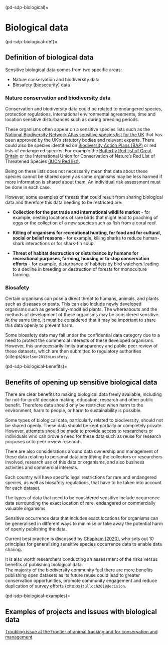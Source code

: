 (pd-sdp-biological)=
# Biological data

(pd-sdp-biological-def)=
## Definition of biological data

Sensitive biological data comes from two specific areas:
* Nature conservation and biodiversity data
* Biosafety (biosecurity) data

### Nature conservation and biodiversity data

Conservation and biodiversity data could be related to endangered species, protection regulations, international environmental agreements, time and location sensitive disturbances such as during breeding periods.

These organisms often appear on a sensitive species lists such as the [National Biodiversity Network Atlas sensitive species list for the UK](https://docs.nbnatlas.org/sensitive-species-list/) that has been approved by the UK’s statutory bodies and relevant experts. There could also be species identified on [Biodiversity Action Plans (BAP)](https://jncc.gov.uk/our-work/uk-bap-priority-species/) or red lists of endangered species. For example the [Butterfly Red list of Great Britain](https://butterfly-conservation.org/sites/default/files/red-list.pdf) or the International Union for Conservation of Nature’s Red List of Threatened Species [(IUCN Red list)](https://www.iucnredlist.org/).

Being on these lists does not necessarily mean that data about these species cannot be shared openly as some organisms may be less harmed if more information is shared about them. An individual risk assessment must be done in each case.

However, some examples of threats that could result from sharing biological data and therefore this data needing to be restricted are:

* **Collection for the pet trade and international wildlife market** - for example, nesting locations of rare birds that might lead to poaching of eggs or the collection of a new species such as fish from a coral reef.

* **Killing of organisms for recreational hunting, for food and for cultural, social or belief reasons** - for example, killing sharks to reduce human-shark interactions or for shark-fin soup.

* **Threat of habitat destruction or disturbance by humans for recreational purposes, farming, housing or to stop conservation efforts** - for example, disturbance of habitats by bird watchers leading to a decline in breeding or destruction of forests for monoculture farming.

### Biosafety

Certain organisms can pose a direct threat to humans, animals, and plants such as diseases or pests. This can also include newly developed organisms such as genetically-modified plants. The whereabouts and the methods of development of these organisms may be considered sensitive.  At the same time, it must be considered that it may be important to share this data openly to prevent harm.

Some biosafety data may fall under the confidential data category due to a need to protect the commercial interests of these developed organisms. However, this unnecessarily limits transparency and public peer review of these datasets, which are then submitted to regulatory authorities {cite:ps}`Nielsen2013biosafety`.

(pd-sdp-biological-benefits)=
## Benefits of opening up sensitive biological data

There are clear benefits to making biological data freely available, including for not-for-profit decision making, education, research and other public benefit. Therefore data should only be restricted when harm to the environment, harm to people, or harm to sustainability is possible.

Some types of biological data, particularly related to biodiversity, should not be shared openly. These data should be kept partially or completely private. However, attempts should be made to provide access to researchers or individuals who can prove a need for these data such as reuse for research purposes or to peer review research.

There are also considerations around data ownership and management of these data relating to personal data identifying the collectors or researchers involved, research use of this data or organisms, and also business activities and commercial interests.

Each country will have specific legal restrictions for rare and endangered species, as well as biosafety regulations, that have to be taken into account for each dataset.


The types of data that need to be considered sensitive include occurrence data surrounding the exact location of rare, endangered or commercially valuable organisms.

Sensitive occurrence data that includes exact locations for organisms can be generalised in different ways to minimise or take away the potential harm of openly publishing the data.

Current best practice is discussed by [Chapham (2020)](https://docs.gbif.org/sensitive-species-best-practices/master/en/current-best-practices-for-generalizing-sensitive-species-occurrence-data.en.pdf), who sets out 10 principles for generalising sensitive species occurrence data to enable data sharing.

It is also worth researchers conducting an assessment of the risks versus benefits of publishing biological data.   
The majority of the biodiversity community feel there are more benefits publishing open datasets as its future reuse could lead to greater conservation opportunities, promote community engagement and reduce duplication of survey efforts {cite:ps}`tulloch2018decision`.

(pd-sdp-biological-examples)=
## Examples of projects and issues with biological data

[Troubling issue at the frontier of animal tracking and for conservation and management](https://conbio.onlinelibrary.wiley.com/doi/epdf/10.1111/cobi.12895)

